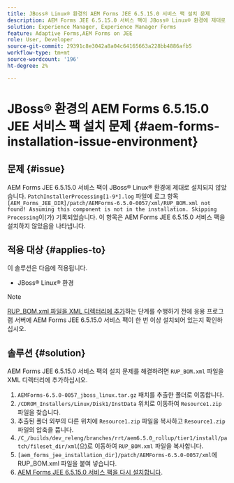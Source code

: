 ```yaml
---
title: JBoss® Linux® 환경의 AEM Forms JEE 6.5.15.0 서비스 팩 설치 문제
description: AEM Forms JEE 6.5.15.0 서비스 팩이 JBoss® Linux® 환경에 제대로 설치되지 않았습니다. 패치 변경 내용이 응용 프로그램 서버에 적용되지 않습니다. XML 디렉토리에 'RUP_BOM.xml' 파일을 추가합니다.
solution: Experience Manager, Experience Manager Forms
feature: Adaptive Forms,AEM Forms on JEE
role: User, Developer
source-git-commit: 29391c8e3042a8a04c64165663a228bb4886afb5
workflow-type: tm+mt
source-wordcount: '196'
ht-degree: 2%

---
```


# JBoss® 환경의 AEM Forms 6.5.15.0 JEE 서비스 팩 설치 문제 {#aem-forms-installation-issue-environment}

## 문제 {#issue}

AEM Forms JEE 6.5.15.0 서비스 팩이 JBoss® Linux® 환경에 제대로 설치되지 않았습니다. `PatchInstallerProcessing[1-9*].log` 파일에 로그 항목 `[AEM_Forms_JEE_DIR]/patch/AEMForms-6.5.0-0057/xml/RUP_BOM.xml not found! Assuming this component is not in the installation. Skipping Processing`이(가) 기록되었습니다. 이 항목은 AEM Forms JEE 6.5.15.0 서비스 팩을 설치하지 않았음을 나타냅니다.

## 적용 대상 {#applies-to}

이 솔루션은 다음에 적용됩니다.
* JBoss® Linux® 환경

>[!NOTE]
>
> [RUP_BOM.xml 파일을 XML 디렉터리에 추가](#solution-solution)하는 단계를 수행하기 전에 응용 프로그램 서버에 AEM Forms JEE 6.5.15.0 서비스 팩이 한 번 이상 설치되어 있는지 확인하십시오.

## 솔루션 {#solution}

AEM Forms JEE 6.5.15.0 서비스 팩의 설치 문제를 해결하려면 `RUP_BOM.xml` 파일을 XML 디렉터리에 추가하십시오.
1. `AEMForms-6.5.0-0057_jboss_linux.tar.gz` 패치를 추출한 폴더로 이동합니다.
1. `/CDROM_Installers/Linux/Disk1/InstData` 위치로 이동하여 `Resource1.zip` 파일을 찾습니다.
1. 추출된 폴더 외부의 다른 위치에 `Resource1.zip` 파일을 복사하고 `Resource1.zip` 파일의 압축을 풉니다.
1. `/C_/builds/dev_releng/branches/rrt/aem6.5.0_rollup/tier1/install/patch/fileset_dir/xml`(으)로 이동하여 `RUP_BOM.xml` 파일을 복사합니다.
1. `[aem_forms_jee_installation_dir]/patch/AEMForms-6.5.0-0057/xml`에 RUP_BOM.xml 파일을 붙여 넣습니다.
1. [AEM Forms JEE 6.5.15.0 서비스 팩을 다시 설치합니다](https://experienceleague.adobe.com/docs/experience-manager-release-information/aem-release-updates/forms-updates/aem-forms-releases.html).
